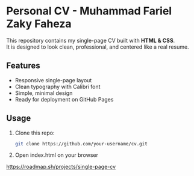 # Personal CV - Muhammad Fariel Zaky Faheza

This repository contains my single-page CV built with **HTML & CSS**.  
It is designed to look clean, professional, and centered like a real resume.

## Features
- Responsive single-page layout
- Clean typography with Calibri font
- Simple, minimal design
- Ready for deployment on GitHub Pages

## Usage
1. Clone this repo:
   ```bash
   git clone https://github.com/your-username/cv.git
2. Open index.html on your browser

https://roadmap.sh/projects/single-page-cv
